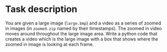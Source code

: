 # Task description
You are given a large image (`large.bmp`) and a video as a series of zoomed in images (in `zoomed.zip` named by their timestamps). The zoomed in video moves around throughout the large image area. Write a python code that creates a video which is the large image with a box that shows where the zoomed in image is looking at each frame.
